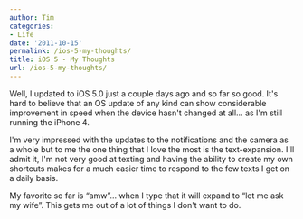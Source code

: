 ```yaml
---
author: Tim
categories:
- Life
date: '2011-10-15'
permalink: /ios-5-my-thoughts/
title: iOS 5 - My Thoughts
url: /ios-5-my-thoughts/
---
```


Well, I updated to iOS 5.0 just a couple days ago and so far so good. It's hard to believe that an OS update of any kind can show considerable improvement in speed when the device hasn't changed at all&#8230; as I'm still running the iPhone 4.

I'm very impressed with the updates to the notifications and the camera as a whole but to me the one thing that I love the most is the text-expansion. I'll admit it, I'm not very good at texting and having the ability to create my own shortcuts makes for a much easier time to respond to the few texts I get on a daily basis.

My favorite so far is &#8220;amw&#8221;&#8230; when I type that it will expand to &#8220;let me ask my wife&#8221;. This gets me out of a lot of things I don't want to do.
 